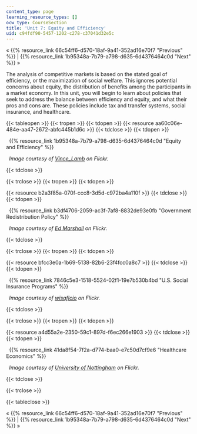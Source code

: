 ```yaml
---
content_type: page
learning_resource_types: []
ocw_type: CourseSection
title: 'Unit 7: Equity and Efficiency'
uid: c94fdf90-5457-1202-c278-c37041d32e5c
---
```


« {{% resource_link 66c54ff6-d570-18af-9a41-352ad16e70f7 "Previous" %}} | {{% resource_link 1b95348a-7b79-a798-d635-6d4376464c0d "Next" %}} »

The analysis of competitive markets is based on the stated goal of efficiency, or the maximization of social welfare. This ignores potential concerns about equity, the distribution of benefits among the participants in a market economy. In this unit, you will begin to learn about policies that seek to address the balance between efficiency and equity, and what their pros and cons are. These policies include tax and transfer systems, social insurance, and healthcare.

{{< tableopen >}}
{{< tropen >}}
{{< tdopen >}}
{{< resource aa60c06e-484e-aa47-2672-abfc445b1d6c >}}
{{< tdclose >}}
{{< tdopen >}}


  {{% resource_link 1b95348a-7b79-a798-d635-6d4376464c0d "Equity and Efficiency" %}}

  _Image courtesy of [Vince\_Lamb](http://www.flickr.com/photos/22320444@N08/5477667267/) on Flickr._


{{< tdclose >}}

{{< trclose >}}
{{< tropen >}}
{{< tdopen >}}
  
{{< resource b2a3f85a-070f-ccc8-3d5d-c972ba4a110f >}}
{{< tdclose >}}
{{< tdopen >}}


  {{% resource_link b3df4706-2059-ac3f-7af8-8832de93e0fb "Government Redistribution Policy" %}}

  _Image courtesy of [Ed Marshall](http://www.flickr.com/photos/edward_marshall/4205363720/) on Flickr._


{{< tdclose >}}

{{< trclose >}}
{{< tropen >}}
{{< tdopen >}}
  
{{< resource bfcc3e0a-1b69-5138-82b6-23f4fcc0a8c7 >}}
{{< tdclose >}}
{{< tdopen >}}


  {{% resource_link 7846c5e3-1518-5524-02f1-19e7b530b4bd "U.S. Social Insurance Programs" %}}

  _Image courtesy of [wisaflcio](http://www.flickr.com/photos/wisaflcio/4911396314/) on Flickr._


{{< tdclose >}}

{{< trclose >}}
{{< tropen >}}
{{< tdopen >}}
  
{{< resource a4d55a2e-2350-59c1-897d-f6ec266e1903 >}}
{{< tdclose >}}
{{< tdopen >}}


  {{% resource_link 41da8f54-7f2a-d774-baa0-e7c50d7cf9e6 "Healthcare Economics" %}}

  _Image courtesy of [University of Nottingham](http://www.flickr.com/photos/uonottingham/6673322549/in/photostream/) on Flickr._


{{< tdclose >}}

{{< trclose >}}

{{< tableclose >}}

« {{% resource_link 66c54ff6-d570-18af-9a41-352ad16e70f7 "Previous" %}} | {{% resource_link 1b95348a-7b79-a798-d635-6d4376464c0d "Next" %}} »